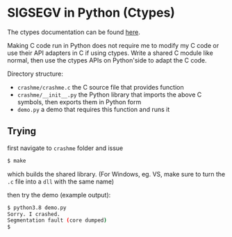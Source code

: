 # SIGSEGV in Python (Ctypes)

The ctypes documentation can be found [here](https://docs.python.org/3/library/ctypes.html).

Making C code run in Python does not require me to modify my C code or use their API adapters in C if using ctypes. Write a shared C module like normal, then use the ctypes APIs on Python'side to adapt the C code.

Directory structure:
*   `crashme/crashme.c` the C source file that provides function
*   `crashme/__init__.py` the Python library that imports the above C symbols, then exports them in Python form
*   `demo.py` a demo that requires this function and runs it

## Trying
first navigate to `crashme` folder and issue
```sh
$ make
```
which builds the shared library. (For Windows, eg. VS, make sure to turn the `.c` file into a `dll` with the same name)

then try the demo (example output):
```sh
$ python3.8 demo.py
Sorry. I crashed.
Segmentation fault (core dumped)
$
```
